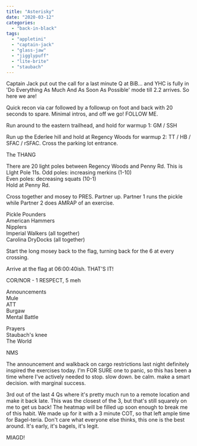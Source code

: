 ```yaml
---
title: "Asterisky"
date: "2020-03-12"
categories: 
  - "back-in-black"
tags: 
  - "appletini"
  - "captain-jack"
  - "glass-jaw"
  - "jigglypuff"
  - "lite-brite"
  - "staubach"
---
```


Captain Jack put out the call for a last minute Q at BiB... and YHC is fully in 'Do Everything As Much And As Soon As Possible' mode till 2.2 arrives. So here we are!

Quick recon via car followed by a followup on foot and back with 20 seconds to spare. Minimal intros, and off we go! FOLLOW ME.

Run around to the eastern trailhead, and hold for warmup 1: GM / SSH

Run up the Ederlee hill and hold at Regency Woods for warmup 2: TT / HB / SFAC / rSFAC. Cross the parking lot entrance.

The THANG

There are 20 light poles between Regency Woods and Penny Rd. This is LIght Pole 11s. Odd poles: increasing merkins (1-10)  
Even poles: decreasing squats (10-1)  
Hold at Penny Rd.

Cross together and mosey to PRES. Partner up. Partner 1 runs the pickle while Partner 2 does AMRAP of an exercise.

Pickle Pounders  
American Hammers  
Nipplers  
Imperial Walkers (all together)  
Carolina DryDocks (all together)

Start the long mosey back to the flag, turning back for the 6 at every crossing.

Arrive at the flag at 06:00:40ish. THAT'S IT!

COR/NOR - 1 RESPECT, 5 meh

Announcements  
Mule  
ATT  
Burgaw  
Mental Battle

Prayers  
Staubach's knee  
The World

NMS

The announcement and walkback on cargo restrictions last night definitely inspired the exercises today. I'm FOR SURE one to panic, so this has been a time where I've actively needed to stop. slow down. be calm. make a smart decision. with marginal success.

3rd out of the last 4 Qs where it's pretty much run to a remote location and make it back late. This was the closest of the 3, but that's still squarely on me to get us back! The heatmap will be filled up soon enough to break me of this habit. We made up for it with a 3 minute COT, so that left ample time for Bagel-teria. Don't care what everyone else thinks, this one is the best around. It's early, it's bagels, it's legit.

MIAGD!

